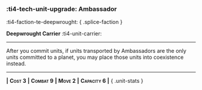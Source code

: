 ### :ti4-tech-unit-upgrade: **Ambassador**
:ti4-faction-te-deepwrought:
{ .splice-faction }

**Deepwrought Carrier** :ti4-unit-carrier:

---

After you commit units, if units transported by Ambassadors are the only units committed to a planet, you may place those units into coexistence instead.

---

__|__ <span style="font-variant:small-caps;white-space: nowrap;">**Cost 3**</span> __|__ <span style="font-variant:small-caps;white-space: nowrap;">**Combat 9**</span> __|__ <span style="font-variant:small-caps;white-space: nowrap;">**Move 2**</span> __|__ <span style="font-variant:small-caps;white-space: nowrap;">**Capacity 6**</span> __|__
{ .unit-stats }
